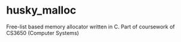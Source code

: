 # husky_malloc
Free-list based memory allocator written in C. Part of coursework of CS3650 (Computer Systems)
